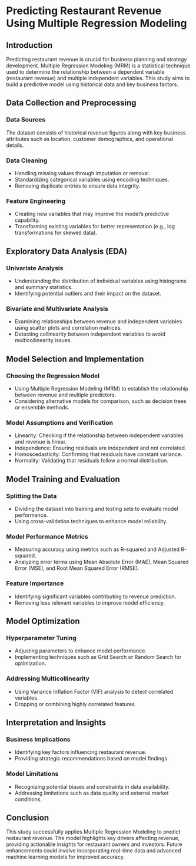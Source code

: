 # Predicting Restaurant Revenue Using Multiple Regression Modeling

## Introduction

Predicting restaurant revenue is crucial for business planning and strategy development. Multiple Regression Modeling (MRM) is a statistical technique used to determine the relationship between a dependent variable (restaurant revenue) and multiple independent variables. This study aims to build a predictive model using historical data and key business factors.

## Data Collection and Preprocessing

### Data Sources
The dataset consists of historical revenue figures along with key business attributes such as location, customer demographics, and operational details.

### Data Cleaning
- Handling missing values through imputation or removal.
- Standardizing categorical variables using encoding techniques.
- Removing duplicate entries to ensure data integrity.

### Feature Engineering
- Creating new variables that may improve the model’s predictive capability.
- Transforming existing variables for better representation (e.g., log transformations for skewed data).

## Exploratory Data Analysis (EDA)

### Univariate Analysis
- Understanding the distribution of individual variables using histograms and summary statistics.
- Identifying potential outliers and their impact on the dataset.

### Bivariate and Multivariate Analysis
- Examining relationships between revenue and independent variables using scatter plots and correlation matrices.
- Detecting collinearity between independent variables to avoid multicollinearity issues.

## Model Selection and Implementation

### Choosing the Regression Model
- Using Multiple Regression Modeling (MRM) to establish the relationship between revenue and multiple predictors.
- Considering alternative models for comparison, such as decision trees or ensemble methods.

### Model Assumptions and Verification
- Linearity: Checking if the relationship between independent variables and revenue is linear.
- Independence: Ensuring residuals are independent and not correlated.
- Homoscedasticity: Confirming that residuals have constant variance.
- Normality: Validating that residuals follow a normal distribution.

## Model Training and Evaluation

### Splitting the Data
- Dividing the dataset into training and testing sets to evaluate model performance.
- Using cross-validation techniques to enhance model reliability.

### Model Performance Metrics
- Measuring accuracy using metrics such as R-squared and Adjusted R-squared.
- Analyzing error terms using Mean Absolute Error (MAE), Mean Squared Error (MSE), and Root Mean Squared Error (RMSE).

### Feature Importance
- Identifying significant variables contributing to revenue prediction.
- Removing less relevant variables to improve model efficiency.

## Model Optimization

### Hyperparameter Tuning
- Adjusting parameters to enhance model performance.
- Implementing techniques such as Grid Search or Random Search for optimization.

### Addressing Multicollinearity
- Using Variance Inflation Factor (VIF) analysis to detect correlated variables.
- Dropping or combining highly correlated features.

## Interpretation and Insights

### Business Implications
- Identifying key factors influencing restaurant revenue.
- Providing strategic recommendations based on model findings.

### Model Limitations
- Recognizing potential biases and constraints in data availability.
- Addressing limitations such as data quality and external market conditions.

## Conclusion

This study successfully applies Multiple Regression Modeling to predict restaurant revenue. The model highlights key drivers affecting revenue, providing actionable insights for restaurant owners and investors. Future enhancements could involve incorporating real-time data and advanced machine learning models for improved accuracy.

